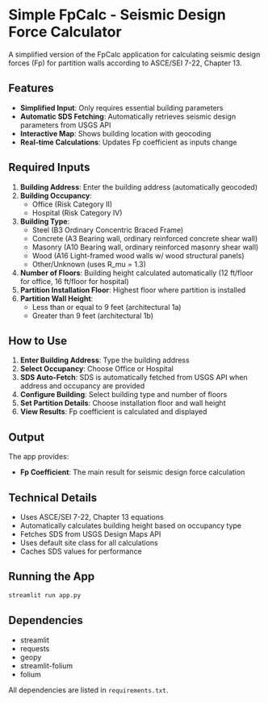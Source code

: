 # Simple FpCalc - Seismic Design Force Calculator

A simplified version of the FpCalc application for calculating seismic design forces (Fp) for partition walls according to ASCE/SEI 7-22, Chapter 13.

## Features

- **Simplified Input**: Only requires essential building parameters
- **Automatic SDS Fetching**: Automatically retrieves seismic design parameters from USGS API
- **Interactive Map**: Shows building location with geocoding
- **Real-time Calculations**: Updates Fp coefficient as inputs change

## Required Inputs

1. **Building Address**: Enter the building address (automatically geocoded)
2. **Building Occupancy**: 
   - Office (Risk Category II)
   - Hospital (Risk Category IV)
3. **Building Type**:
   - Steel (B3 Ordinary Concentric Braced Frame)
   - Concrete (A3 Bearing wall, ordinary reinforced concrete shear wall)
   - Masonry (A10 Bearing wall, ordinary reinforced masonry shear wall)
   - Wood (A16 Light-framed wood walls w/ wood structural panels)
   - Other/Unknown (uses R_mu = 1.3)
4. **Number of Floors**: Building height calculated automatically (12 ft/floor for office, 16 ft/floor for hospital)
5. **Partition Installation Floor**: Highest floor where partition is installed
6. **Partition Wall Height**:
   - Less than or equal to 9 feet (architectural 1a)
   - Greater than 9 feet (architectural 1b)

## How to Use

1. **Enter Building Address**: Type the building address
2. **Select Occupancy**: Choose Office or Hospital
3. **SDS Auto-Fetch**: SDS is automatically fetched from USGS API when address and occupancy are provided
4. **Configure Building**: Select building type and number of floors
5. **Set Partition Details**: Choose installation floor and wall height
6. **View Results**: Fp coefficient is calculated and displayed

## Output

The app provides:
- **Fp Coefficient**: The main result for seismic design force calculation

## Technical Details

- Uses ASCE/SEI 7-22, Chapter 13 equations
- Automatically calculates building height based on occupancy type
- Fetches SDS from USGS Design Maps API
- Uses default site class for all calculations
- Caches SDS values for performance

## Running the App

```bash
streamlit run app.py
```

## Dependencies

- streamlit
- requests
- geopy
- streamlit-folium
- folium

All dependencies are listed in `requirements.txt`.
